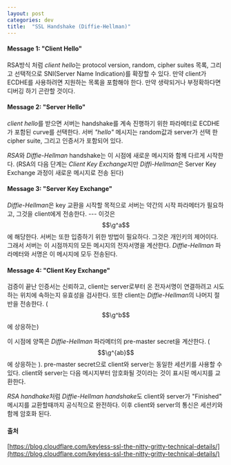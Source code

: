 ```yaml
---
layout: post
categories: dev 
title:  "SSL Handshake (Diffie-Hellman)"
---
```



#### **Message 1: "Client Hello"**
RSA방식 처럼 *client hello*는 protocol version, random, cipher suites 목록, 그리고 선택적으로 SNI(Server Name Indication)를 확장할 수 있다. 만약 client가 ECDHE를 사용하려면 지원하는 목록을 포함해야 한다. 만약 생략되거나 부정확하다면 디버깅 하기 곤란할 것이다.  

#### **Message 2: "Server Hello"**
*client hello*를 받으면 서버는 handshake를 계속 진행하기 위한 파라메터로 ECDHE가 포함된 curve를 선택한다. 서버 *"hello"* 메시지는 random값과 server가 선택 한 cipher suite, 그리고 인증서가 포함되어 있다.  

*RSA*와 *Diffie-Hellman* handshake는 이 시점에 새로운 메시지와 함께 다르게 시작한다. (RSA의 다음 단계는 *Client Key Exchange*지만 *Diffi-Hellman*은 Server Key Exchange 과정이 새로운 메시지로 전송 된다)  


#### **Message 3: "Server Key Exchange"**
*Diffie-Hellman*은 key 교환을 시작할 목적으로 서버는 약간의 시작 파라메터가 필요하고, 그것을 client에게 전송한다. --- 이것은 $$\g^a$$에 해당한다. 서버는 또한 입증하기 위한 방법이 필요하다. 그것은 개인키의 제어이다. 그래서 서버는 이 시점까지의 모든 메시지의 전자서명을 계산한다. *Diffie-Hellman* 파라메터와 서명은 이 메시지에 모두 전송된다.  

#### **Message 4: "Client Key Exchange"**
검증이 끝난 인증서는 신뢰하고, client는 server로부터 온 전자서명이 연결하려고 시도하는 위치에 속하는지 유효성을 검사한다. 또한 client는 *Diffie-Hellman*의 나머지 절반을 전송한다. ( $$\g^b$$에 상응하는)  

이 시점에 양쪽은 *Diffie-Hellman* 파라메터의 pre-master secret을 계산한다. ( $$\g^{ab}$$에 상응하는 ). pre-master secret으로 client와 server는 동일한 세션키를 사용할 수 있다. client와 server는 다음 메시지부터 암호화될 것이라는 것이 표시된 메시지를 교환한다.   

*RSA handhake*처럼 *Diffie-Hellman handshake*도 client와 server가 "Finished" 메시지를 교환할때까지 공식적으로 완전하다. 이후 client와 server의 통신은 세션키와 함께 암호화 된다.  


#### **출처**
[https://blog.cloudflare.com/keyless-ssl-the-nitty-gritty-technical-details/](https://blog.cloudflare.com/keyless-ssl-the-nitty-gritty-technical-details/)
